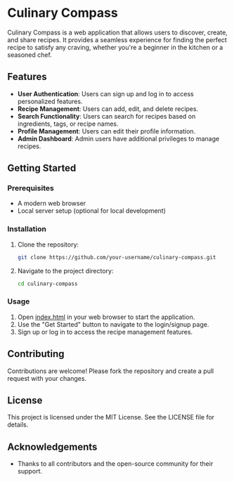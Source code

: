 # Culinary Compass

Culinary Compass is a web application that allows users to discover, create, and share recipes. It provides a seamless experience for finding the perfect recipe to satisfy any craving, whether you're a beginner in the kitchen or a seasoned chef.

## Features

- **User Authentication**: Users can sign up and log in to access personalized features.
- **Recipe Management**: Users can add, edit, and delete recipes.
- **Search Functionality**: Users can search for recipes based on ingredients, tags, or recipe names.
- **Profile Management**: Users can edit their profile information.
- **Admin Dashboard**: Admin users have additional privileges to manage recipes.


## Getting Started

### Prerequisites

- A modern web browser
- Local server setup (optional for local development)

### Installation

1. Clone the repository:
    ```sh
    git clone https://github.com/your-username/culinary-compass.git
    ```
2. Navigate to the project directory:
    ```sh
    cd culinary-compass
    ```

### Usage

1. Open [index.html](http://_vscodecontentref_/15) in your web browser to start the application.
2. Use the "Get Started" button to navigate to the login/signup page.
3. Sign up or log in to access the recipe management features.

## Contributing

Contributions are welcome! Please fork the repository and create a pull request with your changes.

## License

This project is licensed under the MIT License. See the LICENSE file for details.

## Acknowledgements

- Thanks to all contributors and the open-source community for their support.
